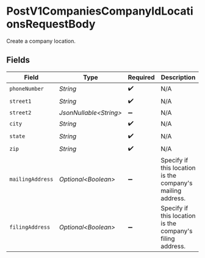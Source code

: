 # PostV1CompaniesCompanyIdLocationsRequestBody

Create a company location.


## Fields

| Field                                                      | Type                                                       | Required                                                   | Description                                                |
| ---------------------------------------------------------- | ---------------------------------------------------------- | ---------------------------------------------------------- | ---------------------------------------------------------- |
| `phoneNumber`                                              | *String*                                                   | :heavy_check_mark:                                         | N/A                                                        |
| `street1`                                                  | *String*                                                   | :heavy_check_mark:                                         | N/A                                                        |
| `street2`                                                  | *JsonNullable\<String>*                                    | :heavy_minus_sign:                                         | N/A                                                        |
| `city`                                                     | *String*                                                   | :heavy_check_mark:                                         | N/A                                                        |
| `state`                                                    | *String*                                                   | :heavy_check_mark:                                         | N/A                                                        |
| `zip`                                                      | *String*                                                   | :heavy_check_mark:                                         | N/A                                                        |
| `mailingAddress`                                           | *Optional\<Boolean>*                                       | :heavy_minus_sign:                                         | Specify if this location is the company's mailing address. |
| `filingAddress`                                            | *Optional\<Boolean>*                                       | :heavy_minus_sign:                                         | Specify if this location is the company's filing address.  |